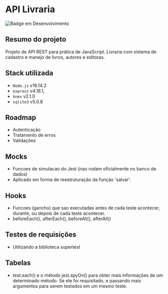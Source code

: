 # API Livraria

![Badge em Desenvolvimento](http://img.shields.io/static/v1?label=STATUS&message=EM%20DESENVOLVIMENTO&color=GREEN)

## Resumo do projeto

Projeto de API REST para prática de JavaScript.
Livraria com sistema de cadastro e manejo de livros, autores e editoras.

## Stack utilizada

- `Node.js` v16.14.2
- `express` v4.18.1,
- `knex` v2.1.0
- `sqlite3` v5.0.8

## Roadmap

- Autenticação
- Tratamento de erros
- Validações

## Mocks

- Funcoes de simulacao do Jest (nao rodam oficialmente no banco de dados)
- Aplicado em forma de reestruturação da função 'salvar'.

## Hooks

- Funcoes (gancho) que sao executadas antes de cada teste acontecer, durante, ou depois de cada teste acontecer.
- beforeEach(), afterEach(), beforeAll(), afterAll()

## Testes de requisições

- Utilizando a biblioteca supertest

## Tabelas

- test.each() e o método jest.spyOn() para obter mais informações de um determinado método. Se ele foi requisitado, e passando mais argumentos para serem testados em um mesmo teste.
